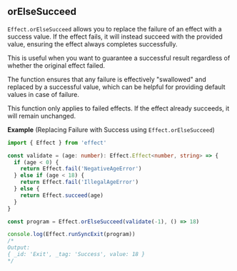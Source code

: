 ## orElseSucceed

`Effect.orElseSucceed` allows you to replace the failure of an effect with a
success value. If the effect fails, it will instead succeed with the provided
value, ensuring the effect always completes successfully.

This is useful when you want to guarantee a successful result regardless of whether the original
effect failed.

The function ensures that any failure is effectively "swallowed" and replaced
by a successful value, which can be helpful for providing default values in
case of failure.

This function only applies to failed effects. If the effect
already succeeds, it will remain unchanged.

**Example** (Replacing Failure with Success using `Effect.orElseSucceed`)

```ts twoslash
import { Effect } from 'effect'

const validate = (age: number): Effect.Effect<number, string> => {
  if (age < 0) {
    return Effect.fail('NegativeAgeError')
  } else if (age < 18) {
    return Effect.fail('IllegalAgeError')
  } else {
    return Effect.succeed(age)
  }
}

const program = Effect.orElseSucceed(validate(-1), () => 18)

console.log(Effect.runSyncExit(program))
/*
Output:
{ _id: 'Exit', _tag: 'Success', value: 18 }
*/
```
